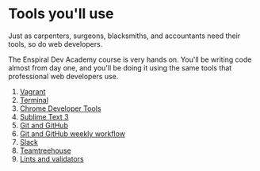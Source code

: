 # Tools you'll use

Just as carpenters, surgeons, blacksmiths, and accountants need their tools, so do web developers.

The Enspiral Dev Academy course is very hands on. You'll be writing code almost from day one, and you'll be doing it using the same tools that professional web developers use.

1. [Vagrant](./vagrant/)
2. [Terminal](./terminal/)
3. [Chrome Developer Tools](./chrome-dev-tools/)
4. [Sublime Text 3](./sublime-text-3/)
5. [Git and GitHub](./git-and-github/)
6. [Git and GitHub weekly workflow](./git-and-github/using-github-during-phase-0.md)
7. [Slack](./slack)
8. [Teamtreehouse](./treehouse)
9. [Lints and validators](./lints-and-validators)
